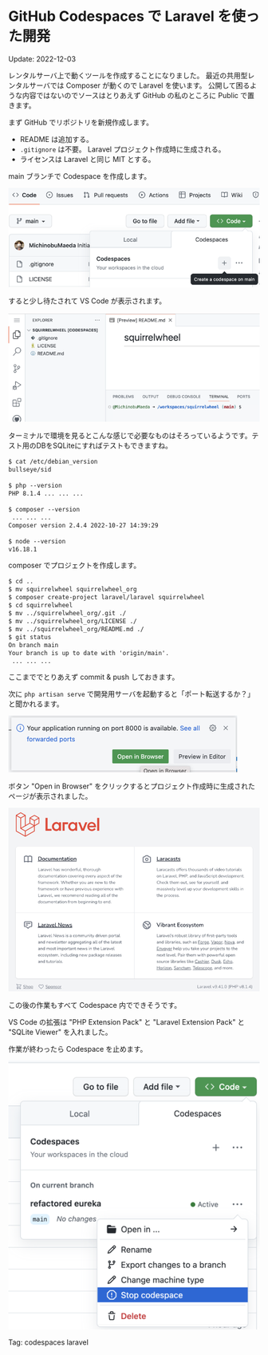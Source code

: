 # GitHub Codespaces で Laravel を使った開発

Update: 2022-12-03

レンタルサーバ上で動くツールを作成することになりました。
最近の共用型レンタルサーバでは Composer が動くので Laravel を使います。
公開して困るような内容ではないのでソースはとりあえず GitHub の私のところに Public で置きます。

まず GitHub でリポジトリを新規作成します。

- README は追加する。
- `.gitignore` は不要。 Laravel プロジェクト作成時に生成される。
- ライセンスは Laravel と同じ MIT とする。

main ブランチで Codespace を作成します。

![Crate a codespace on main](20221203codespaceslaravel01.png)

すると少し待たされて VS Code が表示されます。

![VS code on web](20221203codespaceslaravel02.png)

ターミナルで環境を見るとこんな感じで必要なものはそろっているようです。テスト用のDBをSQLiteにすればテストもできますね。

```
$ cat /etc/debian_version 
bullseye/sid

$ php --version
PHP 8.1.4 ... ... ...

$ composer --version
 ... ... ...
Composer version 2.4.4 2022-10-27 14:39:29

$ node --version
v16.18.1
```

composer でプロジェクトを作成します。

```
$ cd ..
$ mv squirrelwheel squirrelwheel_org
$ composer create-project laravel/laravel squirrelwheel
$ cd squirrelwheel
$ mv ../squirrelwheel_org/.git ./
$ mv ../squirrelwheel_org/LICENSE ./
$ mv ../squirrelwheel_org/README.md ./
$ git status
On branch main
Your branch is up to date with 'origin/main'.
 ... ... ...
```

ここまででとりあえず commit & push しておきます。

次に `php artisan serve` で開発用サーバを起動すると「ポート転送するか？」と聞かれるます。

![Open in Browser](20221203codespaceslaravel03.png)

ボタン "Open in Browser" をクリックするとプロジェクト作成時に生成されたページが表示されました。

![Laravel demo page](20221203codespaceslaravel04.png)

この後の作業もすべて Codespace 内でできそうです。

VS Code の拡張は "PHP Extension Pack" と "Laravel Extension Pack"  と "SQLite Viewer" を入れました。

作業が終わったら Codespace を止めます。

![Stop codespace](20221203codespaceslaravel05.png)

Tag: codespaces laravel
